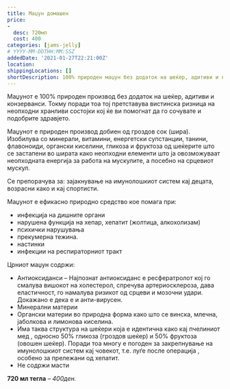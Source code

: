 ```yaml
---
title: Маџун домашен
price: 
-
  desc: 720мл
  cost: 400
categories: [jams-jelly]
# YYYY-MM-DDTHH:MM:SSZ
addedDate: '2021-01-27T22:21:00Z'
location:
shippingLocations: []
shortDescription: 100% природен маџун без додаток на шеќер, адитиви и конзерванси.
---
```


Маџунот е 100% природен производ без додаток на шеќер, адитиви и конзерванси. Токму поради тоа тој претставува вистинска ризница на неопходни хранливи состојки кој ќе ви помогнат да го сочувате и подобрите здравјето.

Маџунот е природен производ добиен од гроздов сок (шира). Изобилува со минерали, витамини, енергетски супстанции, танини, флавоноиди, органски киселини, гликоза и фруктоза од шеќерите што се застапени во ширата како неопходни елементи што ја овозможуваат неопходната енергија за работа на мускулите, а посебно на срцевиот мускул.

Се препорачува за: зајакнување на имунолошкиот систем кај децата, возрасни како и кај спортисти.

Маџунот е ефикасно природно средство кое помага при:

- инфекција на дишните органи
- нарушена функција на хепар, хепатит (жолтица, алкохолизам)
- психички нарушувања
- прекумерна тежина.
- настинки
- инфекции на респираторниот тракт

Црниот маџун содржи:

- Антиоксиданси – Најпознат антиоксиданс е ресфератролот кој го смалува вишокот на холестерол, спречува артериосклероза, дава еластичност, го намалува ризикот од срцеви и мозочни удари. Докажано е дека е и анти-вирусен.
- Минерални материи
- Органски материи во природна форма како што се винска, млечна, јаболкова и лимонова киселина.
- Има таква структура на шеќери која е идентична како кај пчелиниот мед , односно 50% гликоза (гроздов шеќер) и 50% фруктоза (овошен шеќер). Поради тоа многу е погоден за закрепнување на имунолошкиот систем кај човекот, т.е. луѓе после операција , особено за прележани од хепатит.
- Не содржи масти

**720 мл тегла** – *400ден.*